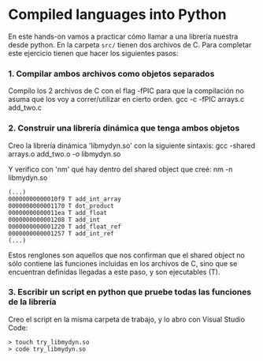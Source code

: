 # Compiled languages into Python

En este hands-on vamos a practicar cómo llamar a una librería
nuestra desde python. En la carpeta `src/` tienen dos archivos de C.
Para completar este ejercicio tienen que hacer los siguientes pasos:


### 1. Compilar ambos archivos como objetos separados

Compilo los 2 archivos de C con el flag -fPIC para que la compilación no asuma que los voy a correr/utilizar en cierto orden.
gcc -c -fPIC arrays.c add_two.c



### 2. Construir una librería dinámica que tenga ambos objetos

Creo la librería dinámica 'libmydyn.so' con la siguiente sintaxis:
gcc -shared arrays.o add_two.o -o libmydyn.so

Y verifico con 'nm' qué hay dentro del shared object que creé:
nm -n libmydyn.so

```
(...)
00000000000010f9 T add_int_array
0000000000001170 T dot_product
00000000000011ea T add_float
0000000000001208 T add_int
0000000000001220 T add_float_ref
0000000000001257 T add_int_ref
(...)
```

Estos renglones son aquellos que nos confirman que el shared object no sólo contiene las funciones incluidas en los archivos de C, sino que se encuentran definidas llegadas a este paso, y son ejecutables (T).


### 3. Escribir un script en python que pruebe **todas** las funciones de la librería

Creo el script en la misma carpeta de trabajo, y lo abro con Visual Studio Code:
```
> touch try_libmydyn.so
> code try_libmydyn.so
```



